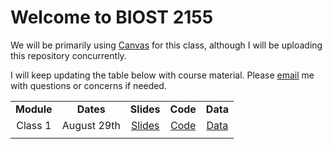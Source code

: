 # Welcome to BIOST 2155

We will be primarily using [Canvas](https://canvas.pitt.edu/courses/324229/pages/welcome-to-biost-2155-introductory-statistical-learning-for-health-sciences) for this class, although I will be uploading this repository concurrently.

I will keep updating the table below with course material. Please [email](soumik@pitt.edu) me with questions or concerns if needed.

|            |             |            |          |          |
|:----------:|:-----------:|:----------:|:--------:|:--------:|
| **Module** |  **Dates**  | **Slides** | **Code** | **Data** |
|  Class 1   | August 29th |   [Slides](https://github.com/soumikp/2025_sl4hds/blob/main/class1/slides.pdf)   |    [Code](https://github.com/soumikp/2025_sl4hds/tree/main/class1/code)      |    [Data](https://github.com/soumikp/2025_sl4hds/tree/main/class1/data)      |
|            |             |            |          |          |
